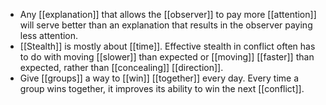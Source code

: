 - Any [[explanation]] that allows the [[observer]] to pay more [[attention]] will serve better than an explanation that results in the observer paying less attention.
- [[Stealth]] is mostly about [[time]]. Effective stealth in conflict often has to do with moving [[slower]] than expected or [[moving]] [[faster]] than expected, rather than [[concealing]] [[direction]].
- Give [[groups]] a way to [[win]] [[together]] every day. Every time a group wins together, it improves its ability to win the next [[conflict]].